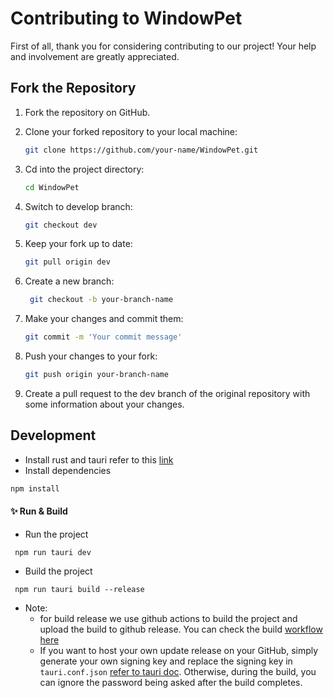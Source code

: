 # Contributing to WindowPet

First of all, thank you for considering contributing to our project! Your help and involvement are greatly appreciated.

## Fork the Repository

1.  Fork the repository on GitHub.

2.  Clone your forked repository to your local machine:

    ```bash
    git clone https://github.com/your-name/WindowPet.git
    ```
    
3.  Cd into the project directory:
   
    ```bash
    cd WindowPet
    ```
    
4.  Switch to develop branch:
   
    ```bash
    git checkout dev
    ```
    
5.  Keep your fork up to date:
   
    ```bash
    git pull origin dev
    ```
    
6.  Create a new branch:
    
    ```bash
     git checkout -b your-branch-name
    ```
    
7.  Make your changes and commit them:
   
    ```bash
    git commit -m 'Your commit message'
    ```

9.  Push your changes to your fork:

    ```bash
    git push origin your-branch-name
    ```

10.  Create a pull request to the dev branch of the original repository with some information about your changes.

## Development
- Install rust and tauri refer to this [link](https://tauri.app/v1/guides/getting-started/prerequisites)
- Install dependencies
```sh
npm install
```

#### ✨ Run & Build
- Run the project
```
 npm run tauri dev
```
- Build the project
```
 npm run tauri build --release
``` 
- Note: 
  - for build release we use github actions to build the project and upload the build to github release. You can check the build [workflow here](https://github.com/SeakMengs/WindowPet/blob/main/.github/workflows/release.yml)
  - If you want to host your own update release on your GitHub, simply generate your own signing key and replace the signing key in `tauri.conf.json` [refer to tauri doc](https://tauri.app/v1/guides/distribution/updater/). Otherwise, during the build, you can ignore the password being asked after the build completes.
